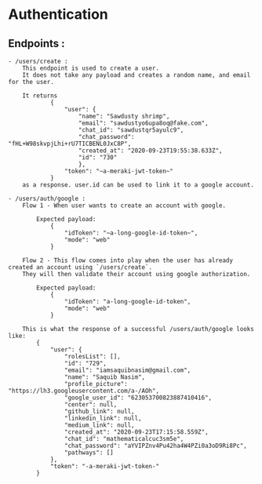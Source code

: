 # Authentication

## Endpoints :
    - /users/create : 
        This endpoint is used to create a user. 
        It does not take any payload and creates a random name, and email for the user. 
        
        It returns 
                {
                    "user": {
                        "name": "Sawdusty shrimp",
                        "email": "sawdustyo6upa8oq@fake.com",
                        "chat_id": "sawdustqr5ayulc9",
                        "chat_password": "fHL+W98skvpjLhi+rU7TICBENL0JxC8P",
                        "created_at": "2020-09-23T19:55:38.633Z",
                        "id": "730"
                        },
                    "token": "~a-meraki-jwt-token~"
                }
        as a response. user.id can be used to link it to a google account.

    - /users/auth/google :
        Flow 1 - When user wants to create an account with google.

            Expected payload: 
                {
                    "idToken": "~a-long-google-id-token~",
                    "mode": "web"
                }
        
        Flow 2 - This flow comes into play when the user has already created an account using `/users/create`. 
        They will then validate their account using google authorization. 
        
            Expected payload:         
                {
                    "idToken": "a-long-google-id-token",
                    "mode": "web"
                }   

        This is what the response of a successful /users/auth/google looks like:
            {
                "user": {
                    "rolesList": [],
                    "id": "729",
                    "email": "iamsaquibnasim@gmail.com",
                    "name": "Saquib Nasim",
                    "profile_picture": "https://lh3.googleusercontent.com/a-/AOh",
                    "google_user_id": "623053700823887410416",
                    "center": null,
                    "github_link": null,
                    "linkedin_link": null,
                    "medium_link": null,
                    "created_at": "2020-09-23T17:15:58.559Z",
                    "chat_id": "mathematicalcuc3sm5e",
                    "chat_password": "aYVIPZnv4Pu42ha4W4PZi0a3oD9Ri8Pc",
                    "pathways": []
                },
                "token": "-a-meraki-jwt-token-"
            }
